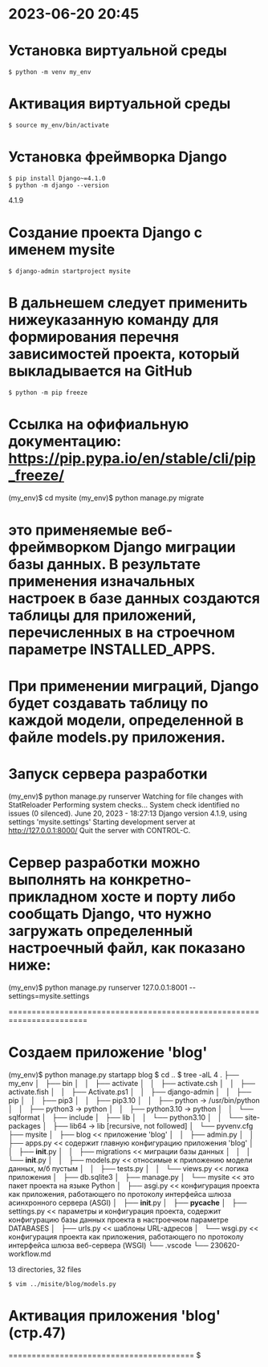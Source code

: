 2023-06-20  20:45
=================

# Установка виртуальной среды
    $ python -m venv my_env

# Активация виртуальной среды
    $ source my_env/bin/activate

# Установка фреймворка Django
    $ pip install Django~=4.1.0
    $ python -m django --version
4.1.9

# Создание проекта Django с именем mysite
    $ django-admin startproject mysite

# В дальнешем следует применить нижеуказанную команду для формирования перечня зависимостей проекта, который выкладывается на GitHub
    $ python -m pip freeze
# Ссылка на офифиальную документацию: https://pip.pypa.io/en/stable/cli/pip_freeze/


(my_env)$ cd mysite
(my_env)$ python manage.py migrate
# это применяемые веб-фреймворком Django миграции базы данных. В результате применения изначальных настроек в базе данных создаются таблицы для приложений, перечисленных в на строечном параметре INSTALLED_APPS.
# При применении миграций, Django будет создавать таблицу по каждой модели, определенной в файле models.py приложения.
    
    
# Запуск сервера разработки
(my_env)$ python manage.py runserver
Watching for file changes with StatReloader
Performing system checks...
System check identified no issues (0 silenced).
June 20, 2023 - 18:27:13
Django version 4.1.9, using settings 'mysite.settings'
Starting development server at http://127.0.0.1:8000/
Quit the server with CONTROL-C.

# Сервер разработки можно выполнять на конкретно-прикладном хосте и порту либо сообщать Django, что нужно загружать определенный настроечный файл, как показано ниже:
(my_env)$ python manage.py runserver 127.0.0.1:8001 --settings=mysite.settings
    
    
=======================================================================
# Создаем приложение 'blog'
(my_env)$ python manage.py startapp blog
    $ cd ..
    $ tree -alL 4
.
├── my_env
│   ├── bin
│   │   ├── activate
│   │   ├── activate.csh
│   │   ├── activate.fish
│   │   ├── Activate.ps1
│   │   ├── django-admin
│   │   ├── pip
│   │   ├── pip3
│   │   ├── pip3.10
│   │   ├── python -> /usr/bin/python
│   │   ├── python3 -> python
│   │   ├── python3.10 -> python
│   │   └── sqlformat
│   ├── include
│   ├── lib
│   │   └── python3.10
│   │       └── site-packages
│   ├── lib64 -> lib  [recursive, not followed]
│   └── pyvenv.cfg
├── mysite
│   ├── blog                << приложение 'blog'
│   │   ├── admin.py
│   │   ├── apps.py         << содержит главную конфигурацию приложения 'blog'
│   │   ├── __init__.py
│   │   ├── migrations      << миграции базы данных
│   │   │   └── __init__.py
│   │   ├── models.py       << относимые к приложению модели данных, м/б пустым
│   │   ├── tests.py
│   │   └── views.py        << логика приложения
│   ├── db.sqlite3
│   ├── manage.py
│   └── mysite              << это пакет проекта на языке Python
│       ├── asgi.py         << конфигурация проекта как приложения, работающего по протоколу интерфейса шлюза асинхронного сервера (ASGI)
│       ├── __init__.py
│       ├── __pycache__
│       ├── settings.py     << параметры и конфигурация проекта, содержит конфигурацию базы данных проекта в настроечном параметре DATABASES
│       ├── urls.py         << шаблоны URL-адресов
│       └── wsgi.py         << конфигурация проекта как приложения, работающего по протоколу интерфейса шлюза веб-сервера (WSGI)
└── .vscode
    └── 230620-workflow.md

13 directories, 32 files

    $ vim ../misite/blog/models.py
    
    
# Активация приложения 'blog' (стр.47)
========================================
    $ 
